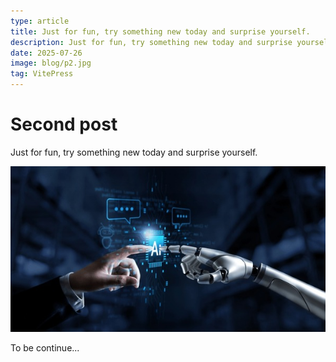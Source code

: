 ```yaml
---
type: article
title: Just for fun, try something new today and surprise yourself.
description: Just for fun, try something new today and surprise yourself.
date: 2025-07-26
image: blog/p2.jpg
tag: VitePress
---
```


# Second post
Just for fun, try something new today and surprise yourself.

![Just for fun, try something new today and surprise yourself.](p2.jpg "Photo")

To be continue...
